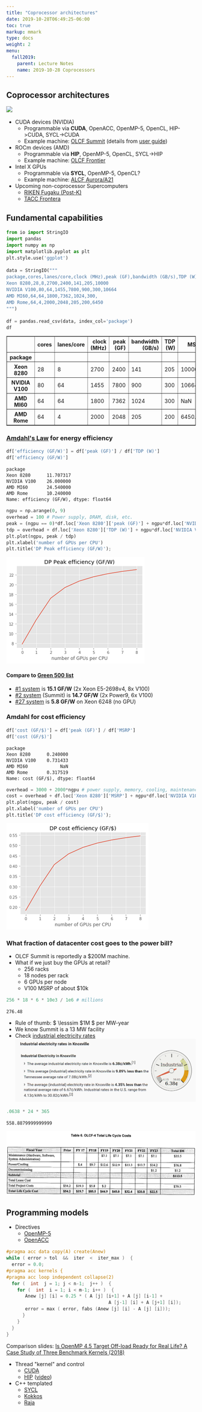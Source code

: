 ```yaml
---
title: "Coprocessor architectures"
date: 2019-10-28T06:49:25-06:00
toc: true
markup: mmark
type: docs
weight: 2
menu:
  fall2019:
    parent: Lecture Notes
    name: 2019-10-28 Coprocessors
---
```


## Coprocessor architectures

![](https://en.wikichip.org/w/images/0/06/summit_single-node.svg)

* CUDA devices (NVIDIA)
  * Programmable via **CUDA**, OpenACC, OpenMP-5, OpenCL, HIP->CUDA, SYCL->CUDA
  * Example machine: [OLCF Summit](https://en.wikichip.org/wiki/supercomputers/summit) (details from [user guide](https://www.olcf.ornl.gov/for-users/system-user-guides/summit/summit-user-guide/))
* ROCm devices (AMD)
  * Programmable via **HIP**, OpenMP-5, OpenCL, SYCL->HIP
  * Example machine: [OLCF Frontier](https://www.olcf.ornl.gov/wp-content/uploads/2019/05/frontier_specsheet_v4.pdf)
* Intel X GPUs
  * Programmable via **SYCL**, OpenMP-5, OpenCL?
  * Example machine: [ALCF Aurora/A21](https://aurora.alcf.anl.gov/)
* Upcoming non-coprocessor Supercomputers
  * [RIKEN Fugaku (Post-K)](https://www.hpcwire.com/2019/05/23/riken-post-k-supercomputer-named-after-japans-tallest-peak/)
  * [TACC Frontera](https://www.tacc.utexas.edu/systems/frontera)

## Fundamental capabilities


```python
from io import StringIO
import pandas
import numpy as np
import matplotlib.pyplot as plt
plt.style.use('ggplot')

data = StringIO("""
package,cores,lanes/core,clock (MHz),peak (GF),bandwidth (GB/s),TDP (W),MSRP
Xeon 8280,28,8,2700,2400,141,205,10000
NVIDIA V100,80,64,1455,7800,900,300,10664
AMD MI60,64,64,1800,7362,1024,300,
AMD Rome,64,4,2000,2048,205,200,6450
""")

df = pandas.read_csv(data, index_col='package')
df
```




<div>
<style scoped>
    .dataframe tbody tr th:only-of-type {
        vertical-align: middle;
    }

    .dataframe tbody tr th {
        vertical-align: top;
    }

    .dataframe thead th {
        text-align: right;
    }
</style>
<table border="1" class="dataframe">
  <thead>
    <tr style="text-align: right;">
      <th></th>
      <th>cores</th>
      <th>lanes/core</th>
      <th>clock (MHz)</th>
      <th>peak (GF)</th>
      <th>bandwidth (GB/s)</th>
      <th>TDP (W)</th>
      <th>MSRP</th>
    </tr>
    <tr>
      <th>package</th>
      <th></th>
      <th></th>
      <th></th>
      <th></th>
      <th></th>
      <th></th>
      <th></th>
    </tr>
  </thead>
  <tbody>
    <tr>
      <th>Xeon 8280</th>
      <td>28</td>
      <td>8</td>
      <td>2700</td>
      <td>2400</td>
      <td>141</td>
      <td>205</td>
      <td>10000.0</td>
    </tr>
    <tr>
      <th>NVIDIA V100</th>
      <td>80</td>
      <td>64</td>
      <td>1455</td>
      <td>7800</td>
      <td>900</td>
      <td>300</td>
      <td>10664.0</td>
    </tr>
    <tr>
      <th>AMD MI60</th>
      <td>64</td>
      <td>64</td>
      <td>1800</td>
      <td>7362</td>
      <td>1024</td>
      <td>300</td>
      <td>NaN</td>
    </tr>
    <tr>
      <th>AMD Rome</th>
      <td>64</td>
      <td>4</td>
      <td>2000</td>
      <td>2048</td>
      <td>205</td>
      <td>200</td>
      <td>6450.0</td>
    </tr>
  </tbody>
</table>
</div>



### [Amdahl's Law](https://en.wikipedia.org/wiki/Amdahl%27s_law) for energy efficiency


```python
df['efficiency (GF/W)'] = df['peak (GF)'] / df['TDP (W)']
df['efficiency (GF/W)']
```




    package
    Xeon 8280      11.707317
    NVIDIA V100    26.000000
    AMD MI60       24.540000
    AMD Rome       10.240000
    Name: efficiency (GF/W), dtype: float64




```python
ngpu = np.arange(0, 9)
overhead = 100 # Power supply, DRAM, disk, etc.
peak = (ngpu == 0)*df.loc['Xeon 8280']['peak (GF)'] + ngpu*df.loc['NVIDIA V100']['peak (GF)']
tdp = overhead + df.loc['Xeon 8280']['TDP (W)'] + ngpu*df.loc['NVIDIA V100']['TDP (W)']
plt.plot(ngpu, peak / tdp)
plt.xlabel('number of GPUs per CPU')
plt.title('DP Peak efficiency (GF/W)');
```


![png](./lecture_5_0.png)


#### Compare to [Green 500 list](https://www.top500.org/green500/lists/2019/06/)
* [#1 system](https://www.top500.org/system/179166) is **15.1 GF/W** (2x Xeon E5-2698v4, 8x V100)
* [#2 system](https://www.top500.org/system/179397) (Summit) is **14.7 GF/W** (2x Power9, 6x V100)
* [#27 system](https://www.top500.org/system/179683) is **5.8 GF/W** on Xeon 6248 (no GPU)

### Amdahl for cost efficiency


```python
df['cost (GF/$)'] = df['peak (GF)'] / df['MSRP']
df['cost (GF/$)']
```




    package
    Xeon 8280      0.240000
    NVIDIA V100    0.731433
    AMD MI60            NaN
    AMD Rome       0.317519
    Name: cost (GF/$), dtype: float64




```python
overhead = 3000 + 2000*ngpu # power supply, memory, cooling, maintenance
cost = overhead + df.loc['Xeon 8280']['MSRP'] + ngpu*df.loc['NVIDIA V100']['MSRP']
plt.plot(ngpu, peak / cost)
plt.xlabel('number of GPUs per CPU')
plt.title('DP cost efficiency (GF/$)');
```


![png](./lecture_8_0.png)


### What fraction of datacenter cost goes to the power bill?

* OLCF Summit is reportedly a \$200M machine.
* What if we just buy the GPUs at retail?
  * 256 racks
  * 18 nodes per rack
  * 6 GPUs per node
  * V100 MSRP of about $10k


```python
256 * 18 * 6 * 10e3 / 1e6 # millions
```




    276.48



* Rule of thumb: $ \lesssim \$1M $ per MW-year
* We know Summit is a 13 MW facility
* Check [industrial electricity rates](https://www.electricitylocal.com/states/tennessee/knoxville/)
![](knoxville-electricity.png)


```python
.0638 * 24 * 365
```




    558.8879999999999



![](olcf-4-foia.png)

## Programming models

* Directives
  * [OpenMP-5](https://www.openmp.org/resources/refguides/)
  * [OpenACC](https://www.openacc.org/)

```c
#pragma acc data copy(A) create(Anew)
while ( error > tol  &&  iter  <  iter_max )  {
  error = 0.0;
#pragma acc kernels {
#pragma acc loop independent collapse(2)
  for (  int  j = 1; j < n-1;  j++ )  {
    for (  int  i = 1; i < m-1; i++ )  {
       Anew [j] [i] = 0.25 * ( A [j] [i+1] + A [j] [i-1] +
                                      A [j-1] [i] + A [j+1] [i]);
       error = max ( error, fabs (Anew [j] [i] - A [j] [i]));
      }
    }
  } 
}
```
Comparison slides: [Is OpenMP 4.5 Target Off-load Ready for Real Life? A Case Study of Three Benchmark Kernels (2018)](https://openmpcon.org/wp-content/uploads/2018_Session1_Diaz.pdf)
  
* Thread "kernel" and control
  * [CUDA](https://devblogs.nvidia.com/even-easier-introduction-cuda/)
  * [HIP](https://rocm-documentation.readthedocs.io/en/latest/Programming_Guides/HIP-GUIDE.html) ([video](https://vimeo.com/channels/olcftraining/359154970))
* C++ templated
  * [SYCL](https://www.khronos.org/sycl/)
  * [Kokkos](https://github.com/kokkos/kokkos)
  * [Raja](https://raja.readthedocs.io/en/master/)
